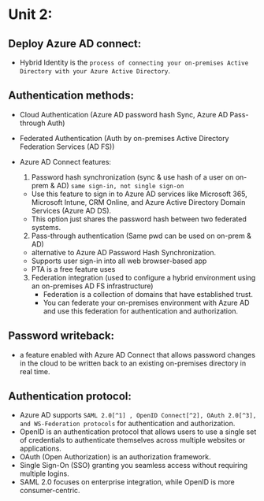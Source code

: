 # Unit 2:

## Deploy Azure AD connect:
- Hybrid Identity is the `process of connecting your on-premises Active Directory with your Azure Active Directory`.

## Authentication methods:
- Cloud Authentication (Azure AD password hash Sync, Azure AD Pass-through Auth)
- Federated Authentication (Auth by on-premises Active Directory Federation Services (AD FS))

- Azure AD Connect features:
  1. Password hash synchronization (sync & use hash of a user on on-prem & AD) `same sign-in, not single sign-on`
    - Use this feature to sign in to Azure AD services like Microsoft 365, Microsoft Intune, CRM Online, and Azure Active Directory Domain Services (Azure AD DS).
    - This option just shares the password hash between two federated systems.
      
  2. Pass-through authentication (Same pwd can be used on on-prem & AD)
    - alternative to Azure AD Password Hash Synchronization.
    - Supports user sign-in into all web browser-based app
    - PTA is a free feature uses 

  3. Federation integration (used to configure a hybrid environment using an on-premises AD FS infrastructure)
     - Federation is a collection of domains that have established trust.
     - You can federate your on-premises environment with Azure AD and use this federation for authentication and authorization.
    
## Password writeback:
- a feature enabled with Azure AD Connect that allows password changes in the cloud to be written back to an existing on-premises directory in real time.

## Authentication protocol:
- Azure AD supports `SAML 2.0[^1] , OpenID Connect[^2], OAuth 2.0[^3], and WS-Federation protocols` for authentication and authorization.
- OpenID is an authentication protocol that allows users to use a single set of credentials to authenticate themselves across multiple websites or applications.
- OAuth (Open Authorization) is an authorization framework.
- Single Sign-On (SSO) granting you seamless access without requiring multiple logins.
- SAML 2.0 focuses on enterprise integration, while OpenID is more consumer-centric.


[^1]: SAML 2.0, which stands for Security Assertion Markup Language 2.0, is a protocol used for exchanging authentication and authorization information between different systems. Used in SSO, Federation (To build trust between 2 orgs), Azure AD.
[^2]: OpenID, verifies the user from an identity provider (like Google or Facebook) & allows access/login to the site. OpenID Connect: OpenID Connect is an authentication layer built on top of OAuth 2.0.
[^3]: OAuth 2.0, allows applications to obtain limited access to a user's resources on another system (referred to as the resource server) without sharing the user's credentials. 

